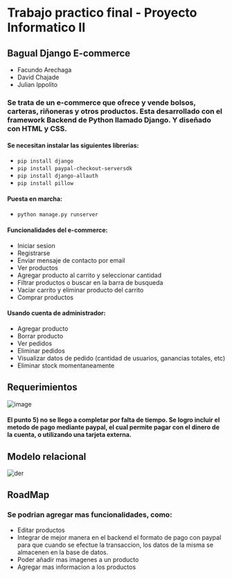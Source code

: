 # Trabajo practico final - Proyecto Informatico II
## Bagual Django E-commerce
- Facundo Arechaga
- David Chajade
- Julian Ippolito

### Se trata de un e-commerce que ofrece y vende bolsos, carteras, riñoneras y otros productos. Esta desarrollado con el framework Backend de Python llamado Django. Y diseñado con HTML y CSS.
#### Se necesitan instalar las siguientes librerias:
- `pip install django`
- `pip install paypal-checkout-serversdk`
- `pip install django-allauth`
- `pip install pillow`
#### Puesta en marcha: 
- `python manage.py runserver`
#### Funcionalidades del e-commerce:
- Iniciar sesion
- Registrarse
- Enviar mensaje de contacto por email
- Ver productos
- Agregar producto al carrito y seleccionar cantidad
- Filtrar productos o buscar en la barra de busqueda
- Vaciar carrito y eliminar producto del carrito
- Comprar productos
#### Usando cuenta de administrador:
- Agregar producto
- Borrar producto
- Ver pedidos
- Eliminar pedidos
- Visualizar datos de pedido (cantidad de usuarios, ganancias totales, etc)
- Eliminar stock momentaneamente

## Requerimientos
![image](https://user-images.githubusercontent.com/104697921/200146824-959e4955-843f-4ec2-aa82-58de2eb91f9d.png)
#### El punto 5) no se llego a completar por falta de tiempo. Se logro incluir el metodo de pago mediante paypal, el cual permite pagar con el dinero de la cuenta, o utilizando una tarjeta externa.

## Modelo relacional
![der](https://user-images.githubusercontent.com/104697921/200147027-26060409-4187-4bee-81ae-34c126cf6433.png)

## RoadMap
### Se podrian agregar mas funcionalidades, como:
- Editar productos 
- Integrar de mejor manera en el backend el formato de pago con paypal para que cuando se efectue la transaccion, los datos de la misma se almacenen en la base de datos.
- Poder añadir mas imagenes a un producto
- Agregar mas informacion a los productos

